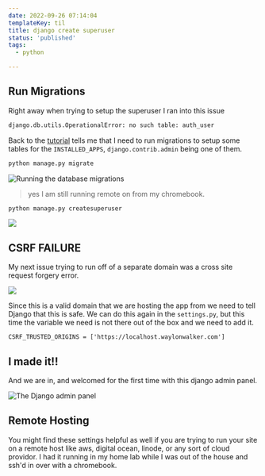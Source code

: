```yaml
---
date: 2022-09-26 07:14:04
templateKey: til
title: django create superuser
status: 'published'
tags:
  - python

---
```


## Run Migrations

Right away when trying to setup the superuser I ran into this issue

``` bash
django.db.utils.OperationalError: no such table: auth_user
```

Back to the [tutorial](https://docs.djangoproject.com/en/1.8/intro/tutorial01/)
tells me that I need to run migrations to setup some tables for the
`INSTALLED_APPS`, `django.contrib.admin` being one of them.

``` bash
python manage.py migrate
```

![Running the database migrations](https://screenshots.waylonwalker.com/trydjango-migration.png)

> yes I am still running remote on from my chromebook.

``` bash
python manage.py createsuperuser
```

![](https://screenshots.waylonwalker.com/trydjango-create-superuser.png)

## CSRF FAILURE

My next issue trying to run off of a separate domain was a cross site request
forgery error.

![](https://screenshots.waylonwalker.com/trydjango-trusted-origin-failure.png)

Since this is a valid domain that we are hosting the app from we need to tell
Django that this is safe.  We can do this again in the `settings.py`, but this
time the variable we need is not there out of the box and we need to add it.

```
CSRF_TRUSTED_ORIGINS = ['https://localhost.waylonwalker.com']
```

## I made it!!

And we are in, and welcomed for the first time with this django admin panel.

![The Django admin panel](https://screenshots.waylonwalker.com/trydjango-hello-admin.png)

## Remote Hosting

You might find these settings helpful as well if you are trying to run your
site on a remote host like aws, digital ocean, linode, or any sort of cloud
providor.  I had it running in my home lab while I was out of the house and
ssh'd in over with a chromebook.
